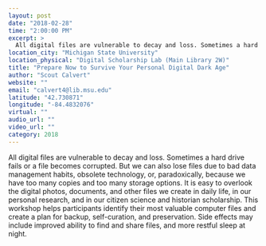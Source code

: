 ```yaml
---
layout: post
date: "2018-02-28"
time: "2:00:00 PM"
excerpt: >
  All digital files are vulnerable to decay and loss. Sometimes a hard drive fails or a file becomes corrupted. But we can also lose files due...
location_city: "Michigan State University"
location_physical: "Digital Scholarship Lab (Main Library 2W)"
title: "Prepare Now to Survive Your Personal Digital Dark Age"
author: "Scout Calvert"
website: ""
email: "calvert4@lib.msu.edu"
latitude: "42.730871"
longitude: "-84.4832076"
virtual: ""
audio_url: ""
video_url: ""
category: 2018
---
```


All digital files are vulnerable to decay and loss. Sometimes a hard drive fails or a file becomes corrupted. But we can also lose files due to bad data management habits, obsolete technology, or, paradoxically, because we have too many copies and too many storage options. It is easy to overlook the digital photos, documents, and other files we create in daily life, in our personal research, and in our citizen science and historian scholarship. This workshop helps participants identify their most valuable computer files and create a plan for backup, self-curation, and preservation. Side effects may include improved ability to find and share files, and more restful sleep at night.

